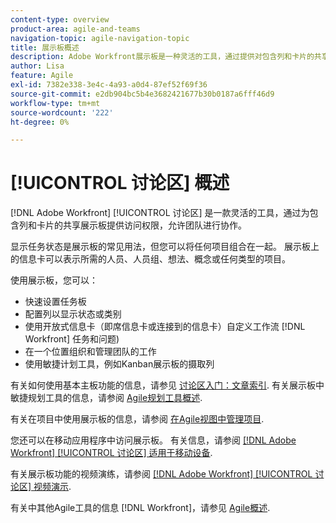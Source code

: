```yaml
---
content-type: overview
product-area: agile-and-teams
navigation-topic: agile-navigation-topic
title: 展示板概述
description: Adobe Workfront展示板是一种灵活的工具，通过提供对包含列和卡片的共享展示板的访问，允许团队协作。
author: Lisa
feature: Agile
exl-id: 7382e338-3e4c-4a93-a0d4-87ef52f69f36
source-git-commit: e2db904bc5b4e3682421677b30b0187a6fff46d9
workflow-type: tm+mt
source-wordcount: '222'
ht-degree: 0%

---
```


# [!UICONTROL 讨论区] 概述

[!DNL Adobe Workfront] [!UICONTROL 讨论区] 是一款灵活的工具，通过为包含列和卡片的共享展示板提供访问权限，允许团队进行协作。

显示任务状态是展示板的常见用法，但您可以将任何项目组合在一起。 展示板上的信息卡可以表示所需的人员、人员组、想法、概念或任何类型的项目。

使用展示板，您可以：

* 快速设置任务板
* 配置列以显示状态或类别
* 使用开放式信息卡（即席信息卡或连接到的信息卡）自定义工作流 [!DNL Workfront] 任务和问题)
* 在一个位置组织和管理团队的工作
* 使用敏捷计划工具，例如Kanban展示板的摄取列

有关如何使用基本主板功能的信息，请参见 [讨论区入门：文章索引](../agile/get-started-with-boards/get-started-with-boards.md). 有关展示板中敏捷规划工具的信息，请参阅 [Agile规划工具概述](/help/quicksilver/agile/use-boards-agile-planning-tools/agile-planning-tools-overview.md).

有关在项目中使用展示板的信息，请参阅 [在Agile视图中管理项目](/help/quicksilver/manage-work/projects/manage-projects/manage-projects-in-agile-view.md).

您还可以在移动应用程序中访问展示板。 有关信息，请参阅 [[!DNL Adobe Workfront] [!UICONTROL 讨论区] 适用于移动设备](/help/quicksilver/workfront-basics/mobile-apps/using-the-workfront-mobile-app/mobile-boards.md).

有关展示板功能的视频演练，请参阅 [[!DNL Adobe Workfront] [!UICONTROL 讨论区] 视频演示](/help/quicksilver/agile/get-started-with-boards/boards-video-demonstrations.md).

有关中其他Agile工具的信息 [!DNL Workfront]，请参见 [Agile概述](../agile/agile-overview.md).
